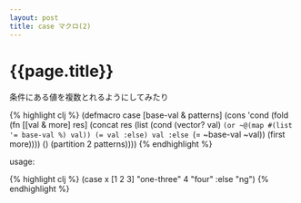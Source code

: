 ```yaml
---
layout: post
title: case マクロ(2)
---
```


# {{page.title}}

条件にある値を複数とれるようにしてみたり

{% highlight clj %}
(defmacro case [base-val & patterns]
 (cons
  'cond
  (fold (fn [[val & more] res]
         (concat
          res
          (list (cond
                 (vector? val) `(or ~@(map #(list '= base-val %) val))
                 (= val :else) val
                 :else `(= ~base-val ~val))
           (first more))))
   ()
   (partition 2 patterns))))
{% endhighlight %}

usage:

{% highlight clj %}
(case x
 [1 2 3] "one-three"
 4 "four"
 :else "ng")
{% endhighlight %}
